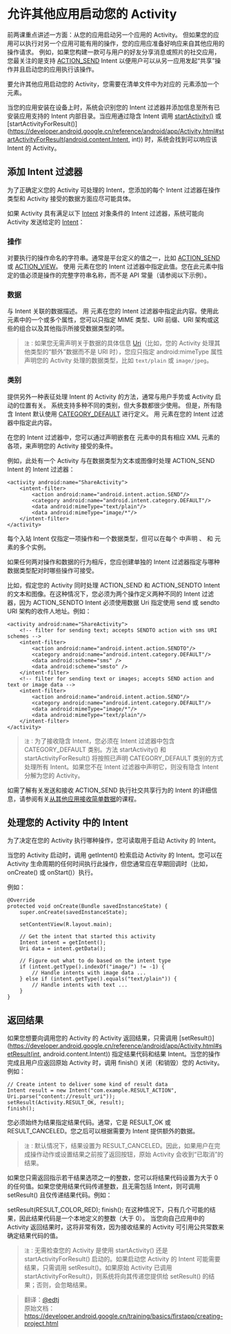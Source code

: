 # 允许其他应用启动您的 Activity

前两课重点讲述一方面：从您的应用启动另一个应用的 Activity。 但如果您的应用可以执行对另一个应用可能有用的操作，您的应用应准备好响应来自其他应用的操作请求。 例如，如果您构建一款可与用户的好友分享消息或照片的社交应用，您最关注的是支持 [ACTION_SEND](https://developer.android.google.cn/reference/android/content/Intent.html#ACTION_SEND) Intent 以便用户可以从另一应用发起“共享”操作并且启动您的应用执行该操作。

要允许其他应用启动您的 Activity，您需要在清单文件中为对应的 [<activity>](https://developer.android.google.cn/guide/topics/manifest/activity-element.html) 元素添加一个 [<intent-filter>](https://developer.android.google.cn/guide/topics/manifest/intent-filter-element.html) 元素。

当您的应用安装在设备上时，系统会识别您的 Intent 过滤器并添加信息至所有已安装应用支持的 Intent 内部目录。当应用通过隐含 Intent 调用 [startActivity()](https://developer.android.google.cn/reference/android/app/Activity.html#startActivity(android.content.Intent)) 或 [startActivityForResult()](https://developer.android.google.cn/reference/android/app/Activity.html#startActivityForResult(android.content.Intent, int)) 时，系统会找到可以响应该 Intent 的 Activity。

## 添加 Intent 过滤器
为了正确定义您的 Activity 可处理的 Intent，您添加的每个 Intent 过滤器在操作类型和 Activity 接受的数据方面应尽可能具体。

如果 Activity 具有满足以下 [Intent](https://developer.android.google.cn/reference/android/content/Intent.html) 对象条件的 Intent 过滤器，系统可能向 Activity 发送给定的 [Intent](https://developer.android.google.cn/reference/android/content/Intent.html)：

### 操作
对要执行的操作命名的字符串。通常是平台定义的值之一，比如 [ACTION_SEND](https://developer.android.google.cn/reference/android/content/Intent.html#ACTION_SEND) 或 [ACTION_VIEW](https://developer.android.google.cn/reference/android/content/Intent.html#ACTION_VIEW)。
使用 [<action>](https://developer.android.google.cn/guide/topics/manifest/action-element.html) 元素在您的 Intent 过滤器中指定此值。您在此元素中指定的值必须是操作的完整字符串名称，而不是 API 常量（请参阅以下示例）。

### 数据
与 Intent 关联的数据描述。
用 [<data>](https://developer.android.google.cn/guide/topics/manifest/data-element.html) 元素在您的 Intent 过滤器中指定此内容。使用此元素中的一个或多个属性，您可以只指定 MIME 类型、URI 前缀、URI 架构或这些的组合以及其他指示所接受数据类型的项。

>``注：``如果您无需声明关于数据的具体信息 [Uri](https://developer.android.google.cn/reference/android/net/Uri.html)（比如，您的 Activity 处理其他类型的“额外”数据而不是 URI 时），您应只指定 android:mimeType 属性声明您的 Activity 处理的数据类型，比如 `text/plain` 或 `image/jpeg`。

### 类别
提供另外一种表征处理 Intent 的 Activity 的方法，通常与用户手势或 Activity 启动的位置有关。 系统支持多种不同的类别，但大多数都很少使用。 但是，所有隐含 Intent 默认使用 [CATEGORY_DEFAULT](https://developer.android.google.cn/reference/android/content/Intent.html#CATEGORY_DEFAULT) 进行定义。
用 [<category>](https://developer.android.google.cn/guide/topics/manifest/category-element.html) 元素在您的 Intent 过滤器中指定此内容。

在您的 Intent 过滤器中，您可以通过声明嵌套在 [<intent-filter>](https://developer.android.google.cn/guide/topics/manifest/intent-filter-element.html) 元素中的具有相应 XML 元素的各项，来声明您的 Activity 接受的条件。

例如，此处有一个 Activity 与在数据类型为文本或图像时处理 ACTION_SEND Intent 的 Intent 过滤器：
```
<activity android:name="ShareActivity">
    <intent-filter>
        <action android:name="android.intent.action.SEND"/>
        <category android:name="android.intent.category.DEFAULT"/>
        <data android:mimeType="text/plain"/>
        <data android:mimeType="image/*"/>
    </intent-filter>
</activity>
``````
每个入站 Intent 仅指定一项操作和一个数据类型，但可以在每个 <intent-filter> 中声明 <action>、<category> 和 [<data>](https://developer.android.google.cn/guide/topics/manifest/data-element.html) 元素的多个实例。

如果任何两对操作和数据的行为相斥，您应创建单独的 Intent 过滤器指定与哪种数据类型配对时哪些操作可接受。

比如，假定您的 Activity 同时处理 ACTION_SEND 和 ACTION_SENDTO Intent 的文本和图像。在这种情况下，您必须为两个操作定义两种不同的 Intent 过滤器，因为 ACTION_SENDTO Intent 必须使用数据 Uri 指定使用 send 或 sendto URI 架构的收件人地址。例如：
```
<activity android:name="ShareActivity">
    <!-- filter for sending text; accepts SENDTO action with sms URI schemes -->
    <intent-filter>
        <action android:name="android.intent.action.SENDTO"/>
        <category android:name="android.intent.category.DEFAULT"/>
        <data android:scheme="sms" />
        <data android:scheme="smsto" />
    </intent-filter>
    <!-- filter for sending text or images; accepts SEND action and text or image data -->
    <intent-filter>
        <action android:name="android.intent.action.SEND"/>
        <category android:name="android.intent.category.DEFAULT"/>
        <data android:mimeType="image/*"/>
        <data android:mimeType="text/plain"/>
    </intent-filter>
</activity>
```
>``注：``为了接收隐含 Intent，您必须在 Intent 过滤器中包含 CATEGORY_DEFAULT 类别。方法 startActivity() 和startActivityForResult() 将按照已声明 CATEGORY_DEFAULT 类别的方式处理所有 Intent。如果您不在 Intent 过滤器中声明它，则没有隐含 Intent 分解为您的 Activity。

如需了解有关发送和接收 ACTION_SEND 执行社交共享行为的 Intent 的详细信息，请参阅有关[从其他应用接收简单数据](https://developer.android.google.cn/training/sharing/receive.html)的课程。

## 处理您的 Activity 中的 Intent

为了决定在您的 Activity 执行哪种操作，您可读取用于启动 Activity 的 Intent。

当您的 Activity 启动时，调用 getIntent() 检索启动 Activity 的 Intent。您可以在 Activity 生命周期的任何时间执行此操作，但您通常应在早期回调时（比如，onCreate() 或 onStart()）执行。

例如：
```
@Override
protected void onCreate(Bundle savedInstanceState) {
    super.onCreate(savedInstanceState);

    setContentView(R.layout.main);

    // Get the intent that started this activity
    Intent intent = getIntent();
    Uri data = intent.getData();

    // Figure out what to do based on the intent type
    if (intent.getType().indexOf("image/") != -1) {
        // Handle intents with image data ...
    } else if (intent.getType().equals("text/plain")) {
        // Handle intents with text ...
    }
}
```
## 返回结果
如果您想要向调用您的 Activity 的 Activity 返回结果，只需调用 [setResult()](https://developer.android.google.cn/reference/android/app/Activity.html#setResult(int, android.content.Intent)) 指定结果代码和结果 Intent。当您的操作完成且用户应返回原始 Activity 时，调用 finish() 关闭（和销毁）您的 Activity。 例如：
```
// Create intent to deliver some kind of result data
Intent result = new Intent("com.example.RESULT_ACTION", Uri.parse("content://result_uri"));
setResult(Activity.RESULT_OK, result);
finish();
```
您必须始终为结果指定结果代码。通常，它是 RESULT_OK 或 RESULT_CANCELED。您之后可以根据需要为 Intent 提供额外的数据。

>``注：``默认情况下，结果设置为 RESULT_CANCELED。因此，如果用户在完成操作动作或设置结果之前按了返回按钮，原始 Activity 会收到“已取消”的结果。

如果您只需返回指示若干结果选项之一的整数，您可以将结果代码设置为大于 0 的任何值。如果您使用结果代码传递整数，且无需包括 Intent，则可调用 setResult() 且仅传递结果代码。例如：

setResult(RESULT_COLOR_RED);
finish();
在这种情况下，只有几个可能的结果，因此结果代码是一个本地定义的整数（大于 0）。 当您向自己应用中的 Activity 返回结果时，这将非常有效，因为接收结果的 Activity 可引用公共常数来确定结果代码的值。

>``注：``无需检查您的 Activity 是使用 startActivity() 还是 startActivityForResult() 启动的。如果启动您 Activity 的 Intent 可能需要结果，只需调用 setResult()。如果原始 Activity 已调用 startActivityForResult()，则系统将向其传递您提供给 setResult() 的结果；否则，会忽略结果。

>翻译：[@edtj](https://github.com/edtj)    
原始文档：<https://developer.android.google.cn/training/basics/firstapp/creating-project.html>
